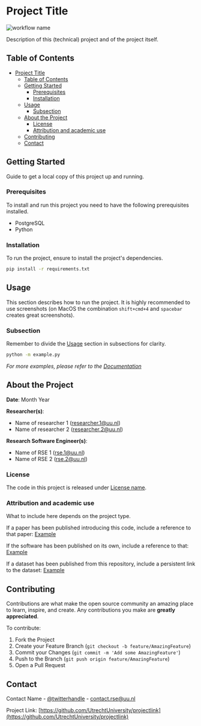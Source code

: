 # Project Title

<!-- Include Github badges here (optional) -->
<!-- e.g. Github Actions workflow status -->
![workflow name](https://github.com/UtrechtUniversity/<REPOSITORY>/workflows/<WORKFLOW_NAME_OR_FILE_PATH>/badge.svg)

Description of this (technical) project and of the project itself.

<!-- TABLE OF CONTENTS -->
## Table of Contents

- [Project Title](#project-title)
  - [Table of Contents](#table-of-contents)
  - [Getting Started](#getting-started)
    - [Prerequisites](#prerequisites)
    - [Installation](#installation)
  - [Usage](#usage)
    - [Subsection](#subsection)
  - [About the Project](#about-the-project)
    - [License](#license)
    - [Attribution and academic use](#attribution-and-academic-use)
  - [Contributing](#contributing)
  - [Contact](#contact)

<!-- GETTING STARTED -->
## Getting Started

Guide to get a local copy of this project up and running.

### Prerequisites

To install and run this project you need to have the following prerequisites installed.

- PostgreSQL
- Python

### Installation

To run the project, ensure to install the project's dependencies.

```sh
pip install -r requirements.txt
```

<!-- USAGE -->
## Usage

This section describes how to run the project. It is highly recommended to use screenshots (on MacOS the combination `shift+cmd+4` and `spacebar` creates great screenshots).

### Subsection

Remember to divide the [Usage](#Usage) section in subsections for clarity.

```sh
python -m example.py
```

_For more examples, please refer to the [Documentation](sphinx-doc-website)_

<!-- ABOUT THE PROJECT -->
## About the Project

**Date**: Month Year

**Researcher(s)**:

- Name of researcher 1 (researcher.1@uu.nl)
- Name of researcher 2 (researcher.2@uu.nl)

**Research Software Engineer(s)**:

- Name of RSE 1 (rse.1@uu.nl)
- Name of RSE 2 (rse.2@uu.nl)


<!-- Do not forget to also include the license in a separate file(LICENSE[.txt/.md]) and link it properly. -->
### License

The code in this project is released under [License name](LICENSE).

### Attribution and academic use

What to include here depends on the project type.

If a paper has been published introducing this code, include a reference to that paper:
[Example](https://github.com/OceanParcels/parcels#parcels-manuscript-and-code)

If the software has been published on its own, include a reference to that:
[Example](https://github.com/asreview/asreview#citation)

If a dataset has been published from this repository, include a persistent link to the dataset:
[Example](https://github.com/J535D165/CoronaWatchNL#license-and-academic-use)

<!-- CONTRIBUTING -->
## Contributing

Contributions are what make the open source community an amazing place to learn, inspire, and create. Any contributions you make are **greatly appreciated**.

To contribute:

1. Fork the Project
2. Create your Feature Branch (`git checkout -b feature/AmazingFeature`)
3. Commit your Changes (`git commit -m 'Add some AmazingFeature'`)
4. Push to the Branch (`git push origin feature/AmazingFeature`)
5. Open a Pull Request

<!-- CONTACT -->
## Contact

Contact Name - [@twitterhandle](https://twitter.com/username) - contact.rse@uu.nl

Project Link: [https://github.com/UtrechtUniversity/projectlink](https://github.com/UtrechtUniversity/projectlink)
